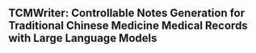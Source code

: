 ## TCMWriter: Controllable Notes Generation for Traditional Chinese Medicine Medical Records with Large Language Models

